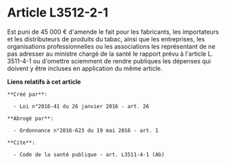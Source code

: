 # Article L3512-2-1

Est puni de 45 000 € d'amende le fait pour les fabricants, les importateurs et les distributeurs de produits du tabac, ainsi
que les entreprises, les organisations professionnelles ou les associations les représentant de ne pas adresser au ministre
chargé de la santé le rapport prévu à l'article L. 3511-4-1 ou d'omettre sciemment de rendre publiques les dépenses qui
doivent y être incluses en application du même article.

**Liens relatifs à cet article**

	**Créé par**:

	  - Loi n°2016-41 du 26 janvier 2016 - art. 26

	**Abrogé par**:

	  - Ordonnance n°2016-623 du 19 mai 2016 - art. 1

	**Cite**:

	  - Code de la santé publique - art. L3511-4-1 (Ab)
